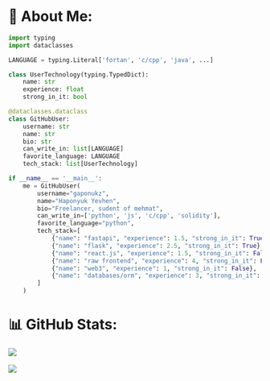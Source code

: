 # 💫 About Me:
```python
import typing
import dataclasses

LANGUAGE = typing.Literal['fortan', 'c/cpp', 'java', ...]

class UserTechnology(typing.TypedDict):
    name: str
    experience: float
    strong_in_it: bool

@dataclasses.dataclass
class GitHubUser:
    username: str
    name: str
    bio: str
    can_write_in: list[LANGUAGE]
    favorite_language: LANGUAGE
    tech_stack: list[UserTechnology]

if __name__ == '__main__':
    me = GitHubUser(
        username="gaponukz",
        name="Haponyuk Yevhen",
        bio="Freelancer, sudent of mehmat",
        can_write_in=['python', 'js', 'c/cpp', 'solidity'],
        favorite_language="python",
        tech_stack=[
            {"name": "fastapi", "experience": 1.5, "strong_in_it": True},
            {"name": "flask", "experience": 2.5, "strong_in_it": True},
            {"name": "react.js", "experience": 1.5, "strong_in_it": False},
            {"name": "raw frontend", "experience": 4, "strong_in_it": False},
            {"name": "web3", "experience": 1, "strong_in_it": False},
            {"name": "databases/orm", "experience": 3, "strong_in_it": True},
        ]
    )

```
# 📊 GitHub Stats:
![](https://github-readme-streak-stats.herokuapp.com/?user=gaponukz&theme=dark&hide_border=false)<br/>
<br/>
[![](https://visitcount.itsvg.in/api?id=gaponukz&icon=0&color=0)](https://visitcount.itsvg.in)
